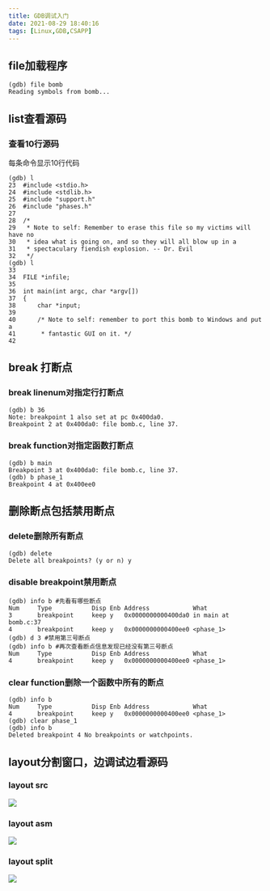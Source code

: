 ```yaml
---
title: GDB调试入门
date: 2021-08-29 18:40:16
tags: [Linux,GDB,CSAPP]
---
```


## file加载程序
```shell
(gdb) file bomb
Reading symbols from bomb...
```
## list查看源码
### 查看10行源码
每条命令显示10行代码
```shell
(gdb) l
23	#include <stdio.h>
24	#include <stdlib.h>
25	#include "support.h"
26	#include "phases.h"
27	
28	/* 
29	 * Note to self: Remember to erase this file so my victims will have no
30	 * idea what is going on, and so they will all blow up in a
31	 * spectaculary fiendish explosion. -- Dr. Evil 
32	 */
(gdb) l
33	
34	FILE *infile;
35	
36	int main(int argc, char *argv[])
37	{
38	    char *input;
39	
40	    /* Note to self: remember to port this bomb to Windows and put a 
41	     * fantastic GUI on it. */
42
```
## break 打断点
### break linenum对指定行打断点
```shell
(gdb) b 36
Note: breakpoint 1 also set at pc 0x400da0.
Breakpoint 2 at 0x400da0: file bomb.c, line 37.
```
### break function对指定函数打断点
```shell
(gdb) b main
Breakpoint 3 at 0x400da0: file bomb.c, line 37.
(gdb) b phase_1
Breakpoint 4 at 0x400ee0
```
## 删除断点包括禁用断点
### delete删除所有断点
```shell
(gdb) delete 
Delete all breakpoints? (y or n) y
```

### disable breakpoint禁用断点 
```shell
(gdb) info b #先看有哪些断点
Num     Type           Disp Enb Address            What
3       breakpoint     keep y   0x0000000000400da0 in main at bomb.c:37
4       breakpoint     keep y   0x0000000000400ee0 <phase_1>
(gdb) d 3 #禁用第三号断点
(gdb) info b #再次查看断点信息发现已经没有第三号断点
Num     Type           Disp Enb Address            What
4       breakpoint     keep y   0x0000000000400ee0 <phase_1>
```

### clear function删除一个函数中所有的断点
```shell
(gdb) info b
Num     Type           Disp Enb Address            What
4       breakpoint     keep y   0x0000000000400ee0 <phase_1>
(gdb) clear phase_1
(gdb) info b
Deleted breakpoint 4 No breakpoints or watchpoints.
```

## layout分割窗口，边调试边看源码
### layout src
![](https://gitee.com/dominic_z/markdown_picbed/raw/master/img/20210830153452.png)
### layout asm
![](https://gitee.com/dominic_z/markdown_picbed/raw/master/img/20210830153520.png)
### layout split
![](https://gitee.com/dominic_z/markdown_picbed/raw/master/img/20210830153555.png)
